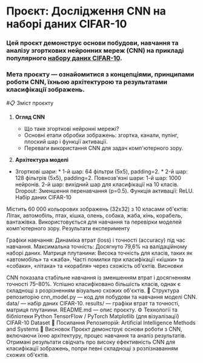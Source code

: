 # Проєкт: Дослідження CNN на наборі даних CIFAR-10
### Цей проєкт демонструє основи побудови, навчання та аналізу згорткових нейронних мереж (CNN) на прикладі популярного [набору даних CIFAR-10](https://www.kaggle.com/c/cifar-10/overview). 
### Мета проєкту — ознайомитися з концепціями, принципами роботи CNN, їхньою архітектурою та результатами класифікації зображень.

#📋 Зміст проєкту
1. **Огляд CNN**
   * Що таке згорткові нейронні мережі?
   * Основні етапи обробки зображень: згортка, канали, пулінг, плоский шар і функції активації.
   * Переваги використання CNN для задач комп'ютерного зору.

2. **Архітектура моделі**
  *  Згорткові шари:
    * 1-й шар: 64 фільтри (5x5), padding=2.
    * 2-й шар: 128 фільтрів (5x5), padding=2.
Повнозв'язні шари:
1-й шар: 1000 нейронів.
2-й шар: вихідний шар для класифікації на 10 класів.
Dropout: Зменшення перенавчання (p=0.5).
Функція активації: ReLU.
Набір даних CIFAR-10

Містить 60 000 кольорових зображень (32x32) з 10 класами об'єктів:
Літак, автомобіль, птах, кішка, олень, собака, жаба, кінь, корабель, вантажівка.
Використовується для навчання та перевірки моделей комп'ютерного зору.
Результати експерименту

Графіки навчання:
Динаміка втрат (loss) і точності (accuracy) під час навчання.
Максимальна точність: Досягнуто 79,6% на валідаційному наборі даних.
Матриця плутанини:
Висока точність для класів, таких як «автомобіль» та «жаба».
Часті помилки при класифікації «кішки» та «собаки», «літака» та «корабля» через схожість об'єктів.
Висновки

CNN показала стабільне навчання із зменшенням втрат і досягненням точності 75–80%.
Успішно класифіковано більшість класів, однак є складнощі з розрізненням візуально схожих об'єктів.
📁 Структура репозиторію
cnn_model.py — код для побудови та навчання моделі CNN.
data/ — набір даних CIFAR-10.
results/ — графіки втрат та точності, матриця плутанини.
README.md — опис проєкту.
⚙️ Технології та бібліотеки
Python
TensorFlow / PyTorch
Matplotlib (для візуалізації)
CIFAR-10 Dataset
🔗 Посилання
Репозиторій: Artificial Intelligence Methods and Systems
📌 Висновок
Проєкт демонструє основи роботи з CNN, включаючи їхню архітектуру, процес навчання та аналіз результатів. Отримані результати свідчать про високу ефективність CNN для класифікації зображень, попри певні складнощі з розпізнаванням схожих об'єктів.






